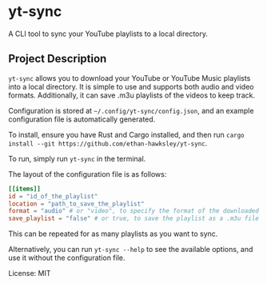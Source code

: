 # yt-sync

A CLI tool to sync your YouTube playlists to a local directory.

## Project Description

`yt-sync` allows you to download your YouTube or YouTube Music playlists into a local directory. It is simple to use and
supports both audio and video formats. Additionally, it can save .m3u playlists of the videos to keep track.

Configuration is stored at `~/.config/yt-sync/config.json`, and an example configuration file is automatically
generated.

To install, ensure you have Rust and Cargo installed, and then
run `cargo install --git https://github.com/ethan-hawksley/yt-sync`.

To run, simply run `yt-sync` in the terminal.

The layout of the configuration file is as follows:

```toml
[[items]]
id = "id_of_the_playlist"
location = "path_to_save_the_playlist"
format = "audio" # or "video", to specify the format of the downloaded videos.
save_playlist = "false" # or true, to save the playlist as a .m3u file in the parent directory.
```

This can be repeated for as many playlists as you want to sync.

Alternatively, you can run `yt-sync --help` to see the available options, and use it without the configuration file.

License: MIT